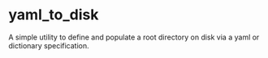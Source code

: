 # yaml_to_disk
A simple utility to define and populate a root directory on disk via a yaml or dictionary specification.
